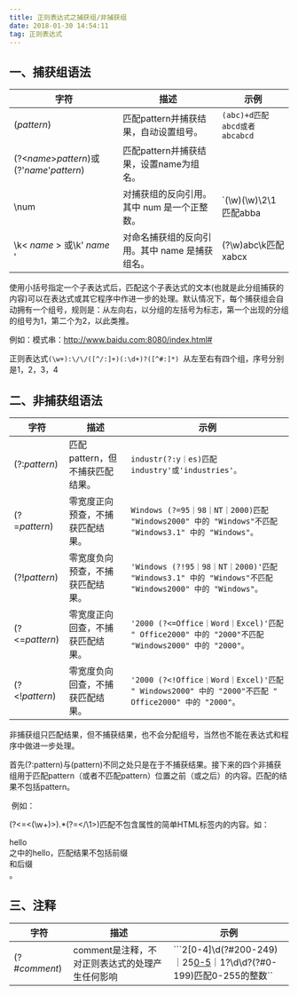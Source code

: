 ```yaml
---
title: 正则表达式之捕获组/非捕获组
date: 2018-01-30 14:54:11
tag: 正则表达式
---
```


## 一、捕获组语法

| **字符**                                   | **描述**                                       | **示例**                          |
| ------------------------------------------ | ---------------------------------------------- | --------------------------------- |
| (*pattern*)                                | 匹配pattern并捕获结果，自动设置组号。          | `(abc)+d匹配abcd或者abcabcd`      |
| (?<*name*>*pattern*)或(?'*name*'*pattern*) | 匹配pattern并捕获结果，设置name为组名。        |                                   |
| \num                                       | 对捕获组的反向引用。其中 num 是一个正整数。    | `(\w)(\w)\2\1匹配abba             |
| \k< *name* > 或\k' *name* '                | 对命名捕获组的反向引用。其中 name 是捕获组名。 | (?<group>\w)abc\k<group>匹配xabcx |

使用小括号指定一个子表达式后，匹配这个子表达式的文本(也就是此分组捕获的内容)可以在表达式或其它程序中作进一步的处理。默认情况下，每个捕获组会自动拥有一个组号，规则是：从左向右，以分组的左括号为标志，第一个出现的分组的组号为1，第二个为2，以此类推。

例如：模式串：http://www.baidu.com:8080/index.html#  

正则表达式`(\w+):\/\/([^/:]+)(:\d+)?([^#:]*) `从左至右有四个组，序号分别是1，2，3，4

## 二、非捕获组语法

| **字符**       | **描述**                         | **示例**                                                     |
| -------------- | -------------------------------- | ------------------------------------------------------------ |
| (?:*pattern*)  | 匹配pattern，但不捕获匹配结果。  | ```industr(?:y｜es)匹配industry'或'industries'。```          |
| (?=*pattern*)  | 零宽度正向预查，不捕获匹配结果。 | ```Windows (?=95｜98｜NT｜2000)匹配 "Windows2000" 中的 "Windows"不匹配 "Windows3.1" 中的 "Windows"。``` |
| (?!*pattern*)  | 零宽度负向预查，不捕获匹配结果。 | ```'Windows (?!95｜98｜NT｜2000)'匹配 "Windows3.1" 中的 "Windows"不匹配 "Windows2000" 中的 "Windows"。``` |
| (?<=*pattern*) | 零宽度正向回查，不捕获匹配结果。 | ```'2000 (?<=Office｜Word｜Excel)'匹配 " Office2000" 中的 "2000"不匹配 "Windows2000" 中的 "2000"。``` |
| (?<!*pattern*) | 零宽度负向回查，不捕获匹配结果。 | ```'2000 (?<!Office｜Word｜Excel)'匹配 " Windows2000" 中的 "2000"不匹配 " Office2000" 中的 "2000"。``` |

非捕获组只匹配结果，但不捕获结果，也不会分配组号，当然也不能在表达式和程序中做进一步处理。

首先(?:pattern)与(pattern)不同之处只是在于不捕获结果。接下来的四个非捕获组用于匹配pattern（或者不匹配pattern）位置之前（或之后）的内容。匹配的结果不包括pattern。

​      例如：

(?<=<(\w+)>).*(?=<\/\1>)匹配不包含属性的简单HTML标签内的内容。如：<div>hello</div>之中的hello，匹配结果不包括前缀<div>和后缀</div>。

## 三、注释

| **字符**      | **描述**                                        | **示例**                                                     |
| ------------- | ----------------------------------------------- | ------------------------------------------------------------ |
| (?#*comment*) | comment是注释，不对正则表达式的处理产生任何影响 | ```2[0-4]\d(?#200-249)｜25[0-5](?#250-255)｜1?\d\d?(?#0-199)匹配0-255的整数`` |